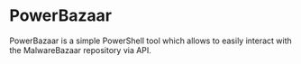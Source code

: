 # PowerBazaar
PowerBazaar is a simple PowerShell tool which allows to easily interact with the MalwareBazaar repository via API.
